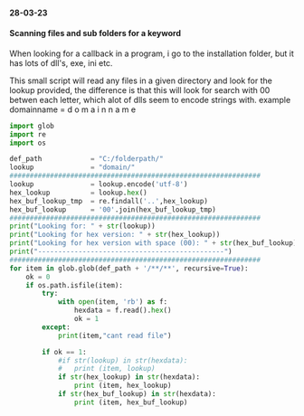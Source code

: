 #### 28-03-23
#### Scanning files and sub folders for a keyword

When looking for a callback in a program, i go to the installation folder, but it has lots of dll's, exe, ini etc.

This small script will read any files in a given directory and look for the lookup provided, the difference is that this will look for search with 00 betwen each letter, which alot of dlls seem to encode strings with.
example domainname = d o m a i n n a m e

```python
import glob
import re
import os

def_path 			= "C:/folderpath/"
lookup				= "domain/"
##############################################################
lookup 				= lookup.encode('utf-8')
hex_lookup 			= lookup.hex()
hex_buf_lookup_tmp 	= re.findall('..',hex_lookup)
hex_buf_lookup 		= '00'.join(hex_buf_lookup_tmp)
##############################################################
print("Looking for: " + str(lookup))
print("Looking for hex version: " + str(hex_lookup))
print("Looking for hex version with space (00): " + str(hex_buf_lookup))
print("----------------------------------------------")
##############################################################
for item in glob.glob(def_path + '/**/**', recursive=True):
	ok = 0
	if os.path.isfile(item):
		try:
			with open(item, 'rb') as f:
				hexdata = f.read().hex()
				ok = 1
		except:
			print(item,"cant read file")

		if ok == 1:
			#if str(lookup) in str(hexdata):
			#	print (item, lookup)
			if str(hex_lookup) in str(hexdata):
				print (item, hex_lookup)
			if str(hex_buf_lookup) in str(hexdata):
				print (item, hex_buf_lookup)
```
